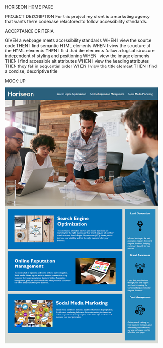 HORISEON HOME PAGE 

PROJECT DESCRIPTION 
For this project my client is a marketing agency that wants there codebase refactored to follow accessibility standards.

ACCEPTANCE CRITERIA

GIVEN a webpage meets accessibility standards
WHEN I view the source code
THEN I find semantic HTML elements
WHEN I view the structure of the HTML elements
THEN I find that the elements follow a logical structure independent of styling and positioning
WHEN I view the image elements
THEN I find accessible alt attributes
WHEN I view the heading attributes
THEN they fall in sequential order
WHEN I view the title element
THEN I find a concise, descriptive title

MOCK-UP

![MOCK-UP](assets\images\horiseon-mock-up.png)

